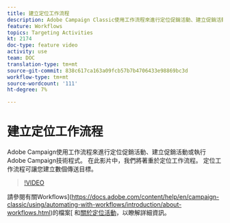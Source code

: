 ```yaml
---
title: 建立定位工作流程
description: Adobe Campaign Classic使用工作流程來進行定位促銷活動、建立促銷活動或執行Adobe Campaign技術程式。 在此影片中，我們將著重於定位工作流程。 定位工作流程可讓您建立數個傳送目標。
feature: Workflows
topics: Targeting Activities
kt: 2174
doc-type: feature video
activity: use
team: DOC
translation-type: tm+mt
source-git-commit: 838c617ca163a09fcb57b7b4706433e98869bc3d
workflow-type: tm+mt
source-wordcount: '111'
ht-degree: 7%

---
```



# 建立定位工作流程

Adobe Campaign使用工作流程來進行定位促銷活動、建立促銷活動或執行Adobe Campaign技術程式。 在此影片中，我們將著重於定位工作流程。 定位工作流程可讓您建立數個傳送目標。

>[!VIDEO](https://video.tv.adobe.com/v/25605?quality=12)

請參閱有關Workflows](https://docs.adobe.com/content/help/en/campaign-classic/using/automating-with-workflows/introduction/about-workflows.html)的檔案[
和[關於定位活動](https://docs.adobe.com/content/help/en/campaign-classic/using/automating-with-workflows/targeting-activities/about-targeting-activities.html)，以瞭解詳細資訊。
